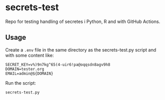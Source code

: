 # secrets-test
Repo for testing handling of secretes i Python, R and with GitHub Actions.

## Usage
Create a `.env` file in the same directory as the secrets-test.py script and
with some content like:
```dotenv
SECRET_KEY=v%)9n7kg^65(4-uir6!pa@oqqsdn8agv9h8
DOMAIN=tester.org
EMAIL=admin@${DOMAIN}
```

Run the script:
```shell
secrets-test.py
```
